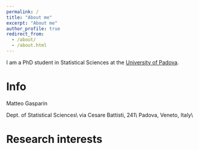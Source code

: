 ```yaml
---
permalink: /
title: "About me"
excerpt: "About me"
author_profile: true
redirect_from: 
  - /about/
  - /about.html
---
```


I am a PhD student in Statistical Sciences at the [University of Padova](https://www.stat.unipd.it). 

# Info
Matteo Gasparin

Dept. of Statistical Sciences\\
via Cesare Battisti, 241\\
Padova, Veneto, Italy\\

# Research interests
